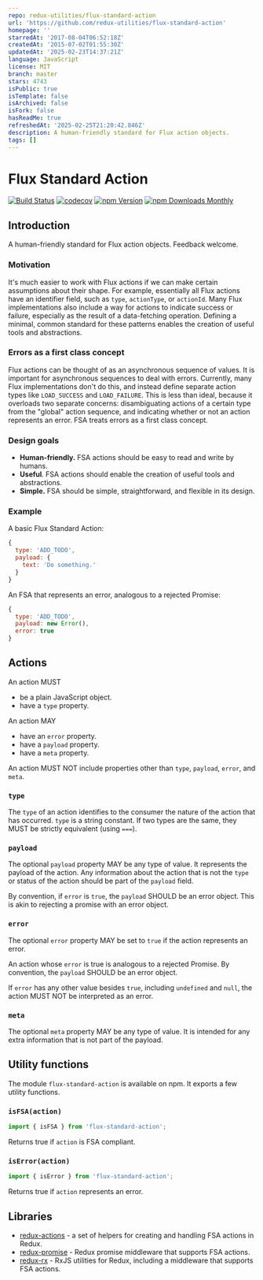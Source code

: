 ```yaml
---
repo: redux-utilities/flux-standard-action
url: 'https://github.com/redux-utilities/flux-standard-action'
homepage: ''
starredAt: '2017-08-04T06:52:18Z'
createdAt: '2015-07-02T01:55:30Z'
updatedAt: '2025-02-23T14:37:21Z'
language: JavaScript
license: MIT
branch: master
stars: 4743
isPublic: true
isTemplate: false
isArchived: false
isFork: false
hasReadMe: true
refreshedAt: '2025-02-25T21:20:42.846Z'
description: A human-friendly standard for Flux action objects.
tags: []
---
```


# Flux Standard Action

[![Build Status](https://travis-ci.org/redux-utilities/flux-standard-action.svg?branch=master)](https://travis-ci.org/redux-utilities/flux-standard-action)
[![codecov](https://codecov.io/gh/redux-utilities/flux-standard-action/branch/master/graph/badge.svg)](https://codecov.io/gh/redux-utilities/flux-standard-action)
[![npm Version](https://img.shields.io/npm/v/flux-standard-action.svg)](https://www.npmjs.com/package/flux-standard-action)
[![npm Downloads Monthly](https://img.shields.io/npm/dm/flux-standard-action.svg)](https://www.npmjs.com/package/flux-standard-action)

## Introduction

A human-friendly standard for Flux action objects. Feedback welcome.

### Motivation

It's much easier to work with Flux actions if we can make certain assumptions about their shape. For example, essentially all Flux actions have an identifier field, such as `type`, `actionType`, or `actionId`. Many Flux implementations also include a way for actions to indicate success or failure, especially as the result of a data-fetching operation. Defining a minimal, common standard for these patterns enables the creation of useful tools and abstractions.

### Errors as a first class concept

Flux actions can be thought of as an asynchronous sequence of values. It is important for asynchronous sequences to deal with errors. Currently, many Flux implementations don't do this, and instead define separate action types like `LOAD_SUCCESS` and `LOAD_FAILURE`. This is less than ideal, because it overloads two separate concerns: disambiguating actions of a certain type from the "global" action sequence, and indicating whether or not an action represents an error. FSA treats errors as a first class concept.

### Design goals

* **Human-friendly.** FSA actions should be easy to read and write by humans.
* **Useful**. FSA actions should enable the creation of useful tools and abstractions.
* **Simple.** FSA should be simple, straightforward, and flexible in its design.

### Example

A basic Flux Standard Action:

```js
{
  type: 'ADD_TODO',
  payload: {
    text: 'Do something.'  
  }
}
```

An FSA that represents an error, analogous to a rejected Promise:

```js
{
  type: 'ADD_TODO',
  payload: new Error(),
  error: true
}
```

## Actions

An action MUST

* be a plain JavaScript object.
* have a `type` property.

An action MAY

* have an `error` property.
* have a `payload` property.
* have a `meta` property.

An action MUST NOT include properties other than `type`, `payload`, `error`, and `meta`.

### `type`

The `type` of an action identifies to the consumer the nature of the action that has occurred. `type` is a string constant. If two types are the same, they MUST be strictly equivalent (using `===`).

### `payload`

The optional `payload` property MAY be any type of value. It represents the payload of the action. Any information about the action that is not the `type` or status of the action should be part of the `payload` field.

By convention, if `error` is `true`, the `payload` SHOULD be an error object. This is akin to rejecting a promise with an error object.

### `error`

The optional `error` property MAY be set to `true` if the action represents an error.

An action whose `error` is true is analogous to a rejected Promise. By convention, the `payload` SHOULD be an error object.

If `error` has any other value besides `true`, including `undefined` and `null`, the action MUST NOT be interpreted as an error.

### `meta`

The optional `meta` property MAY be any type of value. It is intended for any extra information that is not part of the payload.

## Utility functions

The module `flux-standard-action` is available on npm. It exports a few utility functions.

### `isFSA(action)`

```js
import { isFSA } from 'flux-standard-action';
```

Returns true if `action` is FSA compliant.

### `isError(action)`

```js
import { isError } from 'flux-standard-action';
```

Returns true if `action` represents an error.

## Libraries

* [redux-actions](https://github.com/acdlite/redux-actions) - a set of helpers for creating and handling FSA actions in Redux.
* [redux-promise](https://github.com/acdlite/redux-promise) - Redux promise middleware that supports FSA actions.
* [redux-rx](https://github.com/acdlite/redux-rx) - RxJS utilities for Redux, including a middleware that supports FSA actions.

